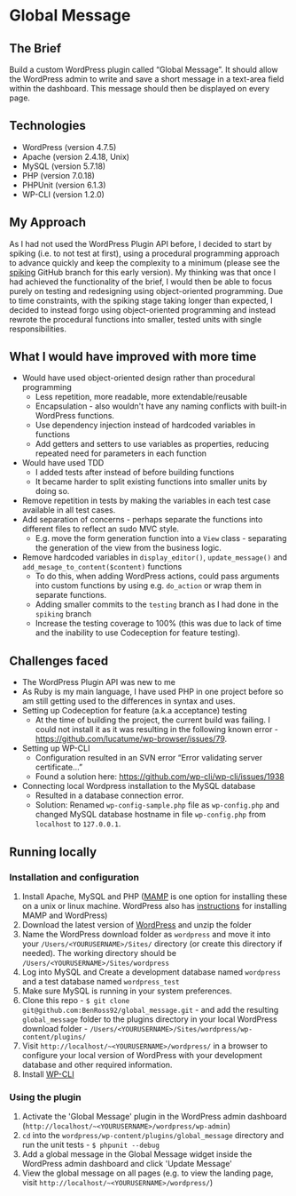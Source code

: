 # Global Message

## The Brief

Build a custom WordPress plugin called “Global Message”. It should allow the WordPress admin to write and save a short message in a text-area field within the dashboard. This message should then be displayed on every page.

## Technologies

- WordPress (version 4.7.5)
- Apache (version 2.4.18, Unix)
- MySQL (version 5.7.18)
- PHP (version 7.0.18)
- PHPUnit (version 6.1.3)
- WP-CLI (version 1.2.0)

## My Approach

As I had not used the WordPress Plugin API before, I decided to start by spiking (i.e. to not test at first), using a procedural programming approach to advance quickly and keep the complexity to a minimum (please see the [spiking](https://github.com/BenRoss92/global_message/tree/spiking) GitHub branch for this early version). My thinking was that once I had achieved the functionality of the brief, I would then be able to focus purely on testing and redesigning using object-oriented programming. Due to time constraints, with the spiking stage taking longer than expected, I decided to instead forgo using object-oriented programming and instead rewrote the procedural functions into smaller, tested units with single responsibilities.

## What I would have improved with more time

- Would have used object-oriented design rather than procedural programming
  - Less repetition, more readable, more extendable/reusable
  - Encapsulation - also wouldn't have any naming conflicts with built-in WordPress functions.
  - Use dependency injection instead of hardcoded variables in functions
  - Add getters and setters to use variables as properties, reducing repeated need for parameters in each function
- Would have used TDD
  - I added tests after instead of before building functions
  - It became harder to split existing functions into smaller units by doing so.
- Remove repetition in tests by making the variables in each test case available in all test cases.
- Add separation of concerns - perhaps separate the functions into different files to reflect an sudo MVC style.
  - E.g. move the form generation function into a `View` class - separating the generation of the view from the business logic.
- Remove hardcoded variables in `display_editor()`, `update_message()` and `add_mesage_to_content($content)` functions
  - To do this, when adding WordPress actions, could pass arguments into custom functions by using e.g. `do_action` or wrap them in separate functions.
  - Adding smaller commits to the `testing` branch as I had done in the `spiking` branch
  - Increase the testing coverage to 100% (this was due to lack of time and the inability to use Codeception for feature testing).

## Challenges faced

- The WordPress Plugin API was new to me
- As Ruby is my main language, I have used PHP in one project before so am still getting used to the differences in syntax and uses.  
- Setting up Codeception for feature (a.k.a acceptance) testing
  - At the time of building the project, the current build was failing. I could not install it as it was resulting in the following known error - https://github.com/lucatume/wp-browser/issues/79.
- Setting up WP-CLI
  - Configuration resulted in an SVN error “Error validating server certificate…”
  - Found a solution here: https://github.com/wp-cli/wp-cli/issues/1938
- Connecting local Wordpress installation to the MySQL database
  - Resulted in a database connection error.
  - Solution: Renamed `wp-config-sample.php` file as `wp-config.php` and changed MySQL database hostname in file `wp-config.php` from `localhost` to `127.0.0.1`.

## Running locally

### Installation and configuration

1. Install Apache, MySQL and PHP ([MAMP](https://www.mamp.info/en/downloads/) is one option for installing these on a unix or linux machine. WordPress also has [instructions](https://codex.wordpress.org/Installing_WordPress_Locally_on_Your_Mac_With_MAMP) for installing MAMP and WordPress)
2. Download the latest version of [WordPress](https://wordpress.org/download/) and unzip the folder
3. Name the WordPress download folder as `wordpress` and move it into your `/Users/<YOURUSERNAME>/Sites/` directory (or create this directory if needed). The working directory should be `/Users/<YOURUSERNAME>/Sites/wordpress`
4. Log into MySQL and Create a development database named `wordpress`
and a test database named `wordpress_test`
5. Make sure MySQL is running in your system preferences.
6. Clone this repo - `$ git clone git@github.com:BenRoss92/global_message.git` - and add the resulting `global_message` folder to the plugins directory in your local WordPress download folder - `/Users/<YOURUSERNAME>/Sites/wordpress/wp-content/plugins/`
7. Visit `http://localhost/~<YOURUSERNAME>/wordpress/` in a browser to configure your local version of WordPress with your development database and other required information.
8. Install [WP-CLI](http://wp-cli.org/#installing)

### Using the plugin

1. Activate the 'Global Message' plugin in the WordPress admin dashboard (`http://localhost/~<YOURUSERNAME>/wordpress/wp-admin`)
2. `cd` into the `wordpress/wp-content/plugins/global_message` directory and run the unit tests - `$ phpunit --debug`
3. Add a global message in the Global Message widget inside the WordPress admin dashboard and click 'Update Message'
4. View the global message on all pages (e.g. to view the landing page, visit `http://localhost/~<YOURUSERNAME>/wordpress/`)
